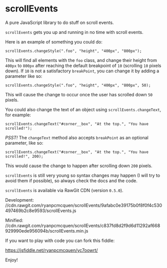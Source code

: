 # scrollEvents
A pure JavaScript library to do stuff on scroll events.

`scrollEvents` gets you up and running in no time with scroll events.

Here is an example of something you could do:

    scrollEvents.changeStyle(".foo", "height", "400px", "800px");

This will find all elements with the `foo` class, and change their height from `400px` to `800px` after reaching the default breakpoint of `10` (scrolling `10` pixels down). If `10` is not a satisfactory `breakPoint`, you can change it by adding a parameter like so:

    scrollEvents.changeStyle(".foo", "height", "400px", "800px", 50);

This will cause the change to occur once the user has scrolled down `50` pixels.

You could also change the text of an object using `scrollEvents.changeText`, for example:

    scrollEvents.changeText("#corner__box", "At the top.", "You have scrolled!");

*PSST!* The `changeText` method also accepts `breakPoint` as an optional parameter, like so:

    scrollEvents.changeText("#corner__box", "At the top.", "You have scrolled!", 200);

This would cause the change to happen after scrolling down `200` pixels.

`scrollEvents` is still very young so syntax changes may happen (I will try to avoid them if possible), so always check the docs and the code.


`scrollEvents` is available via RawGit CDN (version `0.5.0`).

Development:
    //cdn.rawgit.com/ryanpcmcquen/scrollEvents/9afabc0e39175b0f8f0f4c530497469b2c8e9593/scrollEvents.js

Minified:
    //cdn.rawgit.com/ryanpcmcquen/scrollEvents/c837fd8d2f9d6d11292af668929990ede956094b/scrollEvents.min.js


If you want to play with code you can fork this fiddle:

https://jsfiddle.net/ryanpcmcquen/yc7oowrt/

Enjoy!
